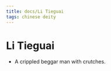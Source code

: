 ```yaml
---
title: docs/Li Tieguai
tags: chinese deity
---
```


# Li Tieguai 
- A crippled beggar man with crutches.